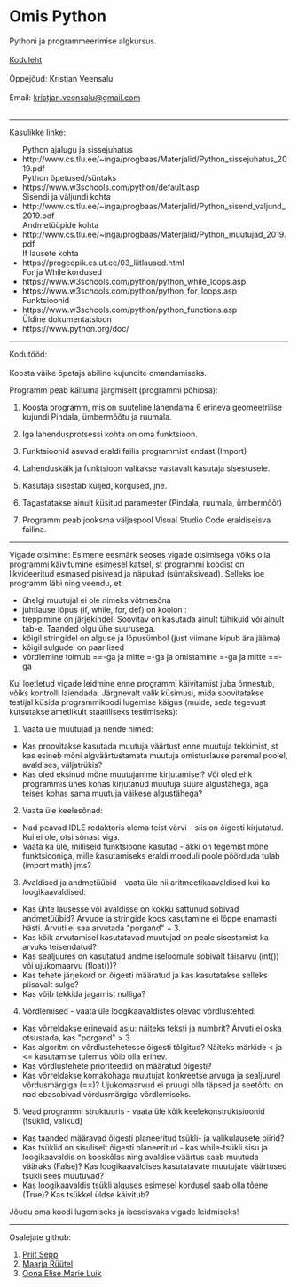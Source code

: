 # Omis Python
Pythoni ja programmeerimise algkursus.
<br></br>
<a href="https://www.omis.ee/course/python-2503-3004-40-kr_eesti/">Koduleht</a>
<br></br>
Õppejõud: Kristjan Veensalu
<br></br>
Email: kristjan.veensalu@gmail.com
<br></br>
<hr></hr>
Kasulikke linke:
<ul>
	Python ajalugu ja sissejuhatus
	<li>http://www.cs.tlu.ee/~inga/progbaas/Materjalid/Python_sissejuhatus_2019.pdf</li>
	Python õpetused/süntaks
	<li>https://www.w3schools.com/python/default.asp</li>
	Sisendi ja väljundi kohta
	<li>http://www.cs.tlu.ee/~inga/progbaas/Materjalid/Python_sisend_valjund_2019.pdf</li>
	Andmetüüpide kohta
	<li>http://www.cs.tlu.ee/~inga/progbaas/Materjalid/Python_muutujad_2019.pdf</li>
	If lausete kohta
	<li>https://progeopik.cs.ut.ee/03_liitlaused.html</li>
	For ja While kordused
	<li>https://www.w3schools.com/python/python_while_loops.asp</li>
	<li>https://www.w3schools.com/python/python_for_loops.asp</li>
	Funktsioonid
	<li>https://www.w3schools.com/python/python_functions.asp</li>
	Üldine dokumentatsioon
	<li>https://www.python.org/doc/</li>
</ul>
<hr></hr>
Kodutööd:
<br></br>
Koosta väike õpetaja abiline kujundite omandamiseks.

Programm peab käituma järgmiselt (programmi põhiosa):

1. Koosta programm, mis on suuteline lahendama 6 erineva geomeetrilise kujundi Pindala, ümbermõõtu ja ruumala.

2. Iga lahendusprotsessi kohta on oma funktsioon.

3. Funktsioonid asuvad eraldi failis programmist endast.(Import)

4. Lahenduskäik ja funktsioon valitakse vastavalt kasutaja sisestusele.

5. Kasutaja sisestab küljed, kõrgused, jne.

6. Tagastatakse ainult küsitud parameeter (Pindala, ruumala, ümbermõõt)

7. Programm peab jooksma väljaspool Visual Studio Code eraldiseisva failina.



<hr></hr>



Vigade otsimine: 
Esimene eesmärk seoses vigade otsimisega võiks olla programmi käivitumine esimesel katsel, st programmi koodist on likvideeritud 
esmased pisivead ja näpukad (süntaksivead). Selleks loe programm läbi ning veendu, et:

- ühelgi muutujal ei ole nimeks võtmesõna
- juhtlause lõpus (if, while, for, def) on koolon :
- treppimine on järjekindel. Soovitav on kasutada ainult tühikuid või ainult tab-e. Taanded olgu ühe suurusega.
- kõigil stringidel on alguse ja lõpusümbol (just viimane kipub ära jääma)
- kõigil sulgudel on paarilised
- võrdlemine toimub ==-ga ja mitte =-ga ja omistamine =-ga ja mitte ==-ga

Kui loetletud vigade leidmine enne programmi käivitamist juba õnnestub, võiks kontrolli laiendada. 
Järgnevalt valik küsimusi, mida soovitatakse testijal küsida programmikoodi lugemise käigus 
(muide, seda tegevust kutsutakse ametlikult staatiliseks testimiseks):

1. Vaata üle muutujad ja nende nimed:
- Kas proovitakse kasutada muutuja väärtust enne muutuja tekkimist, st kas esineb mõni algväärtustamata 
muutuja omistuslause paremal poolel, avaldises, väljatrükis?
- Kas oled eksinud mõne muutujanime kirjutamisel? Või oled ehk programmis ühes kohas kirjutanud muutuja 
suure algustähega, aga teises kohas sama muutuja väikese algustähega?

2. Vaata üle keelesõnad:
- Nad peavad IDLE redaktoris olema teist värvi - siis on õigesti kirjutatud. Kui ei ole, otsi sõnast viga.
- Vaata ka üle, milliseid funktsioone kasutad - äkki on tegemist mõne funktsiooniga, mille kasutamiseks 
eraldi mooduli poole pöörduda tulab (import math) jms?

3. Avaldised ja andmetüübid - vaata üle nii aritmeetikaavaldised kui ka loogikaavaldised:
- Kas ühte lausesse või avaldisse on kokku sattunud sobivad andmetüübid? Arvude ja stringide koos kasutamine 
ei lõppe enamasti hästi. Arvuti ei saa arvutada "porgand" + 3.
- Kas kõik arvutamisel kasutatavad muutujad on peale sisestamist ka arvuks teisendatud?
- Kas sealjuures on kasutatud andme iseloomule sobivalt täisarvu (int()) või ujukomaarvu (float())?
- Kas tehete järjekord on õigesti määratud ja kas kasutatakse selleks piisavalt sulge?
- Kas võib tekkida jagamist nulliga?

4. Võrdlemised - vaata üle loogikaavaldistes olevad võrdlustehted:
- Kas võrreldakse erinevaid asju: näiteks teksti ja numbrit? Arvuti ei oska otsustada, kas "porgand" > 3
- Kas algoritm on võrdlustehetesse õigesti tõlgitud? Näiteks märkide < ja <= kasutamise tulemus võib olla erinev.
- Kas võrdlustehete prioriteedid on määratud õigesti?
- Kas võrreldakse komakohaga muutujat konkreetse arvuga ja sealjuurel võrdusmärgiga (==)? 
Ujukomaarvud ei pruugi olla täpsed ja seetõttu on nad ebasobivad võrdusmärgiga võrdlemiseks.

5. Vead programmi struktuuris - vaata üle kõik keelekonstruktsioonid (tsüklid, valikud)
- Kas taanded määravad õigesti planeeritud tsükli- ja valikulausete piirid?
- Kas tsüklid on sisuliselt õigesti planeeritud - kas while-tsükli sisu ja loogikaavaldis
on kooskõlas ning avaldise väärtus saab muutuda vääraks (False)? Kas loogikaavaldises kasutatavate muutujate 
väärtused tsükli sees muutuvad?
- Kas loogikaavaldis tsükli alguses esimesel kordusel saab olla tõene (True)? Kas tsükkel üldse käivitub?

Jõudu oma koodi lugemiseks ja iseseisvaks vigade leidmiseks!

<hr></hr>
Osalejate github:
<ol>
	<li><a href="https://github.com/priitsepp/python">Priit Sepp</a></li>
	<li><a href="https://github.com/maarjaryytel/python">Maarja Rüütel</a></li>
	<li><a href="#">Oona Elise Marie Luik</a></li>
</ol>
